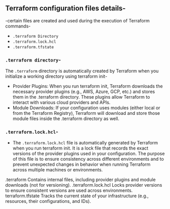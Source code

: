 ## Terraform configuration files details-
-certain files are created and used during the execution of Terraform commands-
- `.terraform Directory`
- `.terraform.lock.hcl`
- `.terraform.tfstate`

### `.terraform directory`-
The `.terraform` directory is automatically created by Terraform when you initialize a working directory using terraform init-
- Provider Plugins: When you run terraform init, Terraform downloads the necessary provider plugins (e.g., AWS, Azure, GCP, etc.) and stores them in the .terraform directory. These plugins allow Terraform to interact with various cloud providers and APIs.
- Module Downloads: If your configuration uses modules (either local or from the Terraform Registry), Terraform will download and store those module files inside the .terraform directory as well.


### `.terraform.lock.hcl`-
- The `.terraform.lock.hcl` file is automatically generated by Terraform when you run terraform init. It is a lock file that records the exact versions of the provider plugins used in your configuration. The purpose of this file is to ensure consistency across different environments and to prevent unexpected changes in behavior when running Terraform across multiple machines or environments.



.terraform	Contains internal files, including provider plugins and module downloads (not for versioning).
.terraform.lock.hcl	Locks provider versions to ensure consistent versions are used across environments.
terraform.tfstate	Tracks the current state of your infrastructure (e.g., resources, their configurations, and IDs).
